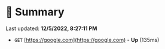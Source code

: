 # 📖 Summary
Last updated: **12/5/2022, 8:27:11 PM**

- `GET` [https://google.com](https://google.com) - **Up** (135ms)
